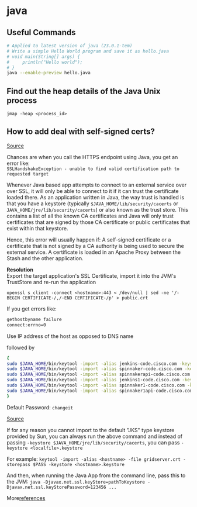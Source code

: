 # java

## Useful Commands

```bash
# Applied to latest version of java (23.0.1-tem)
# Write a simple Hello World program and save it as hello.java
# void main(String[] args) {
#     println("Hello world");
# }
java --enable-preview hello.java

```

## Find out the heap details of the Java Unix process
`jmap -heap <process_id>`

## How to add deal with self-signed certs?
[Source](https://confluence.atlassian.com/display/STASHKB/SSLHandshakeException+-+unable+to+find+valid+certification+path+to+requested+target)

Chances are when you call the HTTPS endpoint using Java, you get an error like:<br>
`SSLHandshakeException - unable to find valid certification path to requested target`

Whenever Java based app attempts to connect to an external service over over SSL, it will only be able to connect to it if it can trust the certificate loaded there. As an application written in Java, the way trust is handled is that you have a keystore (typically `$JAVA_HOME/lib/security/cacerts` or `JAVA_HOME/jre/lib/security/cacerts`) or also known as the trust store. This contains a list of all the known CA certificates and Java will only trust certificates that are signed by those CA certificate or public certificates that exist within that keystore.

Hence, this error will usually happen if:
A self-signed certificate or a certificate that is not signed by a CA authority is being used to secure the external service.
A certificate is loaded in an Apache Proxy between the Stash and the other application.

**Resolution**<br>
Export the target application's SSL Certificate, import it into the  JVM's TrustStore and re-run the application

`openssl s_client -connect <hostname>:443 < /dev/null | sed -ne '/-BEGIN CERTIFICATE-/,/-END CERTIFICATE-/p' > public.crt`

If you get errors like:

```bash
gethostbyname failure
connect:errno=0
```

Use IP address of the host as opposed to DNS name

followed by

```bash
{
sudo $JAVA_HOME/bin/keytool -import -alias jenkins-code.cisco.com -keystore $JAVA_HOME/jre/lib/security/cacerts -file jenkins-code.pem
sudo $JAVA_HOME/bin/keytool -import -alias spinnaker-code.cisco.com -keystore $JAVA_HOME/jre/lib/security/cacerts -file spinnaker-code.pem
sudo $JAVA_HOME/bin/keytool -import -alias spinnakerapi-code.cisco.com -keystore $JAVA_HOME/jre/lib/security/cacerts -file spinnakerapi-code.pem
sudo $JAVA_HOME/bin/keytool -import -alias jenkins1-code.cisco.com -keystore $JAVA_HOME/jre/lib/security/cacerts -file jenkins1-code.pem
sudo $JAVA_HOME/bin/keytool -import -alias spinnaker1-code.cisco.com -keystore $JAVA_HOME/jre/lib/security/cacerts -file spinnaker1-code.pem
sudo $JAVA_HOME/bin/keytool -import -alias spinnaker1api-code.cisco.com -keystore $JAVA_HOME/jre/lib/security/cacerts -file spinnaker1api-code.pem
}
```

Default Password: `changeit`

[Source](http://stackoverflow.com/questions/875467/java-client-certificates-over-https-ssl)

If for any reason you cannot import to the default "JKS" type keystore provided by Sun, you can always run the above command and instead of passing `-keystore $JAVA_HOME/jre/lib/security/cacerts`, you can pass `-keystore <localfile>.keystore`

For example:
`keytool -import -alias <hostname> -file gridserver.crt -storepass $PASS -keystore <hostname>.keystore`

And then, when running the Java App from the command line, pass this to the JVM:
`java -Djavax.net.ssl.keyStore=pathToKeystore -Djavax.net.ssl.keyStorePassword=123456 ...`

More[references](http://www.mkyong.com/webservices/jax-ws/suncertpathbuilderexception-unable-to-find-valid-certification-path-to-requested-target/)

